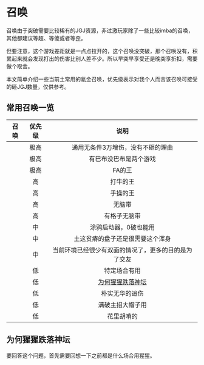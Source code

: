 # 召唤

召唤由于突破需要比较稀有的JGJ资源，非过激玩家除了一些比较imba的召唤，其他都建议等超、等傻或者等歪。

但要注意，这个游戏差距就是一点点拉开的，这个召唤没突破，那个召唤没有，积累起来就会发现打出的伤害比别人差不少。所以早突早享受还是晚突享折扣，需要做个取舍。

本文简单介绍一些当前土常用的氪金召唤，优先级表示对我个人而言该召唤可接受的砸JGJ数量，仅供参考。

## 常用召唤一览

| 召唤 | <div min-w-45px>优先级</div> | 说明 |
|:----:|:----:|:---:|
| <MyImg type='summon' id='2040347000' name='贝利尔' />       | 极高 | 通用无条件3万增伤，没有不砸的理由 |
| <MyImg type='summon' id='2040408000' name='别西卜'   />     | 极高 | 有巴布没巴布是两个游戏 |
| <MyImg type='summon' id='2040056000' name='路西菲尔' />     | 极高 | FA的王 |
| <MyImg type='summon' id='2040411000' name='贝利尔(泳装)' /> | 高   | 打牛的王 |
| <MyImg type='summon' id='2040417000' name='雅琪玛' />       | 高   | 手操的王 |
| <MyImg type='summon' id='2040203000' name='乌列尔' />       | 高   | 无脑带 |
| <MyImg type='summon' id='2040401000' name='伽莱翁' />       | 高   | 有格子无脑带 |
| <MyImg type='summon' id='2040392000' name='野槌蛇' />       | 中   | 涂鸦启动器，0破也能用 |
| <MyImg type='summon' id='2040403000' name='曼德拉草' />     | 中   | 土这贫瘠的盘子还是很需要这个浑身 |
| <MyImg type='summon' id='2040084000' name='泰坦' />         | 中   | 当前环境已经很少有双面的情况了，更多的目的是为了交友 |
| <MyImg type='summon' id='2040205000' name='布洛蒂亚' />     | 低   | 特定场合有用 |
| <MyImg type='summon' id='2040285000' name='猩猩' />         | 低   | [为何猩猩跌落神坛](#为何猩猩跌落神坛) |
| <MyImg type='summon' id='2040368000' name='猛犸' />         | 低   | 朴实无华的追伤 |
| <MyImg type='summon' id='2040342000' name='土偶' />         | 低   | 满破主招大帽子用 |
| <MyImg type='summon' id='2040173000' name='土豹子' />       | 低   | 花里胡哨的 |

## 为何猩猩跌落神坛

要回答这个问题，首先需要回想一下之前都是什么场合用猩猩。
